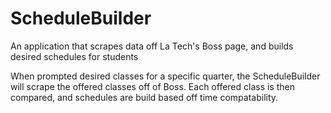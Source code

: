 # ScheduleBuilder
An application that scrapes data off La Tech's Boss page, and builds desired schedules for students

When prompted desired classes for a specific quarter, the ScheduleBuilder will scrape the offered classes off of Boss. Each offered class is then compared, and schedules are build based off time compatability.
